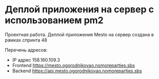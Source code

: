 # Деплой приложения на сервер с использованием pm2

Проектная работа. Деплой приложения Mesto на сервер создана в рамках спринта 48

Перечень адресов: 

- IP адрес 158.160.109.3
- Frontend https://mesto.ogorodnikovao.nomoreparties.sbs
- Backend https://api.mesto.ogorodnikovao.nomoreparties.sbs
